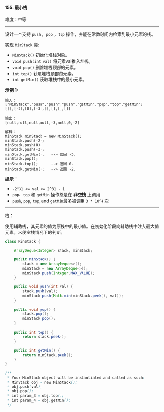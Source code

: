 #### 155. 最小栈

难度：中等

---

设计一个支持 `push` ，`pop` ，`top` 操作，并能在常数时间内检索到最小元素的栈。

实现 `MinStack` 类:

*   `MinStack()` 初始化堆栈对象。
*   `void push(int val)` 将元素val推入堆栈。
*   `void pop()` 删除堆栈顶部的元素。
*   `int top()` 获取堆栈顶部的元素。
*   `int getMin()` 获取堆栈中的最小元素。

 **示例 1:** 

```
输入：
["MinStack","push","push","push","getMin","pop","top","getMin"]
[[],[-2],[0],[-3],[],[],[],[]]

输出：
[null,null,null,null,-3,null,0,-2]

解释：
MinStack minStack = new MinStack();
minStack.push(-2);
minStack.push(0);
minStack.push(-3);
minStack.getMin();   --> 返回 -3.
minStack.pop();
minStack.top();      --> 返回 0.
minStack.getMin();   --> 返回 -2.
```

 **提示：** 

*   `-2^31 <= val <= 2^31 - 1`
*   `pop`、`top` 和 `getMin` 操作总是在  **非空栈**  上调用
*   `push`, `pop`, `top`, and `getMin`最多被调用 `3 * 10^4` 次

---

栈：

使用辅助栈，其元素的值为原栈中的最小值。在初始化阶段向辅助栈中注入最大值元素，以便空栈情况下的判断。

```Java
class MinStack {

    ArrayDeque<Integer> stack, minStack;

    public MinStack() {
        stack = new ArrayDeque<>();
        minStack = new ArrayDeque<>();
        minStack.push(Integer.MAX_VALUE);
    }
    
    public void push(int val) {
        stack.push(val);
        minStack.push(Math.min(minStack.peek(), val));
    }
    
    public void pop() {
        stack.pop();
        minStack.pop();
    }
    
    public int top() {
        return stack.peek();
    }
    
    public int getMin() {
        return minStack.peek();
    }
}

/**
 * Your MinStack object will be instantiated and called as such:
 * MinStack obj = new MinStack();
 * obj.push(val);
 * obj.pop();
 * int param_3 = obj.top();
 * int param_4 = obj.getMin();
 */
```